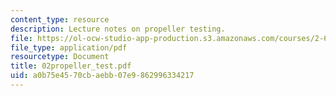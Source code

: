 ```yaml
---
content_type: resource
description: Lecture notes on propeller testing.
file: https://ol-ocw-studio-app-production.s3.amazonaws.com/courses/2-611-marine-power-and-propulsion-fall-2006/a0b75e4570cbaebb07e9862996334217_02propeller_test.pdf
file_type: application/pdf
resourcetype: Document
title: 02propeller_test.pdf
uid: a0b75e45-70cb-aebb-07e9-862996334217
---
```

